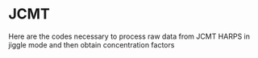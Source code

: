 # JCMT
Here are the codes necessary to process raw data from JCMT HARPS in jiggle mode and then obtain concentration factors
